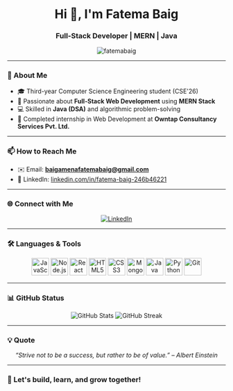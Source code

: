 <h1 align="center">Hi 👋, I'm Fatema Baig</h1>
<h3 align="center">Full‑Stack Developer | MERN | Java </h3>

<p align="center">
  <img src="https://komarev.com/ghpvc/?username=fatemabaig&label=Profile%20views&color=0e75b6&style=flat" alt="fatemabaig" />
</p>

---

### 🌱 About Me
- 🎓 Third-year Computer Science Engineering student (CSE'26)  
- 🔧 Passionate about **Full‑Stack Web Development** using **MERN Stack**  
- 💻 Skilled in **Java (DSA)** and algorithmic problem-solving  
- 🚀 Completed internship in Web Development at **Owntap Consultancy Services Pvt. Ltd.**

---

### 📫 How to Reach Me
- ✉️ Email: **[baigamenafatemabaig@gmail.com](mailto:baigamenafatemabaig@gmail.com)**  
- 💼 LinkedIn: [linkedin.com/in/fatema-baig-246b46221](https://www.linkedin.com/in/fatema-baig-246b46221)

---

### 🌐 Connect with Me
<p align="center">
  <a href="https://www.linkedin.com/in/fatema-baig-246b46221" target="_blank">
    <img src="https://img.shields.io/badge/LinkedIn-blue?style=for-the-badge&logo=linkedin" alt="LinkedIn" />
  </a>
</p>

---

### 🛠️ Languages & Tools
<p align="center">
  <img src="https://cdn.jsdelivr.net/gh/devicons/devicon/icons/javascript/javascript-original.svg" width="40" alt="JavaScript"/>
  <img src="https://cdn.jsdelivr.net/gh/devicons/devicon/icons/nodejs/nodejs-original.svg" width="40" alt="Node.js"/>
  <img src="https://cdn.jsdelivr.net/gh/devicons/devicon/icons/react/react-original.svg" width="40" alt="React"/>
  <img src="https://cdn.jsdelivr.net/gh/devicons/devicon/icons/html5/html5-original.svg" width="40" alt="HTML5"/>
  <img src="https://cdn.jsdelivr.net/gh/devicons/devicon/icons/css3/css3-original.svg" width="40" alt="CSS3"/>
  <img src="https://cdn.jsdelivr.net/gh/devicons/devicon/icons/mongodb/mongodb-original.svg" width="40" alt="MongoDB"/>
  <img src="https://cdn.jsdelivr.net/gh/devicons/devicon/icons/java/java-original.svg" width="40" alt="Java"/>
  <img src="https://cdn.jsdelivr.net/gh/devicons/devicon/icons/python/python-original.svg" width="40" alt="Python"/>
  <img src="https://cdn.jsdelivr.net/gh/devicons/devicon/icons/git/git-original.svg" width="40" alt="Git"/>
</p>

---

### 📊 GitHub Status 
<p align="center">
  <img src="https://github-readme-stats.vercel.app/api?username=fatemabaig&show_icons=true&theme=radical" alt="GitHub Stats" />
  <img src="https://github-readme-streak-stats.herokuapp.com/?user=fatemabaig&theme=radical" alt="GitHub Streak" />
</p>

---

### 💡 Quote
<p align="center">
  <i>“Strive not to be a success, but rather to be of value.” – Albert Einstein</i>
</p>

---

### 🔗 Let's build, learn, and grow together!
